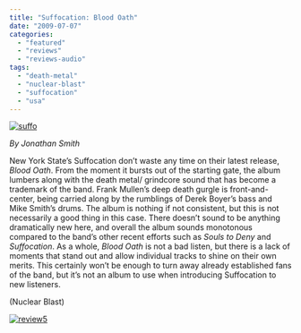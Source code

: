 ```yaml
---
title: "Suffocation: Blood Oath"
date: "2009-07-07"
categories: 
  - "featured"
  - "reviews"
  - "reviews-audio"
tags: 
  - "death-metal"
  - "nuclear-blast"
  - "suffocation"
  - "usa"
---
```


[![suffo](http://www.hellbound.ca/wp-content/uploads/2009/07/suffo.jpg "suffo")](http://www.hellbound.ca/wp-content/uploads/2009/07/suffo.jpg)

_By Jonathan Smith_

New York State’s Suffocation don’t waste any time on their latest release, _Blood Oath_. From the moment it bursts out of the starting gate, the album lumbers along with the death metal/ grindcore sound that has become a trademark of the band. Frank Mullen’s deep death gurgle is front-and-center, being carried along by the rumblings of Derek Boyer’s bass and Mike Smith’s drums. The album is nothing if not consistent, but this is not necessarily a good thing in this case. There doesn’t sound to be anything dramatically new here, and overall the album sounds monotonous compared to the band’s other recent efforts such as _Souls to Deny_ and _Suffocation_. As a whole, _Blood Oath_ is not a bad listen, but there is a lack of moments that stand out and allow individual tracks to shine on their own merits. This certainly won’t be enough to turn away already established fans of the band, but it’s not an album to use when introducing Suffocation to new listeners.

(Nuclear Blast)

[![review5](http://www.hellbound.ca/wp-content/uploads/2009/07/review5.png "review5")](http://www.hellbound.ca/wp-content/uploads/2009/07/review5.png)

